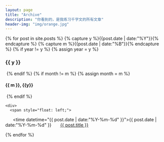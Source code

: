 ```yaml
---
layout: page
title: "Archive"
description: "你看到的，是我练习千字文的所有文章"
header-img: "img/orange.jpg"
---
```


<div>
{% for post in site.posts %}
  {% capture y %}{{post.date | date:"%Y"}}{% endcapture %}
  {% capture m %}{{post.date | date:"%B"}}{% endcapture %}
  {% if year != y %}
  {% assign year = y %}
<h3 class="subsection" href="#{{ y }}"><a id="{{ y }}">{{ y }}</a></h3>
  {% endif %}
  {% if month != m %}
  {% assign month = m %}
<h4 class="subsection" href="#{{ m }}-{{ y }}"><a id="{{ m }}-{{ y }}">{{ m }}, {{y}}</a></h4>
  {% endif %}

    <div>
      <span style="float: left;">
        <time datetime="{{ post.date | date:"%Y-%m-%d" }}">{{ post.date | date:"%Y-%m-%d" }}</time>
        <a href="{{ post.url }}" title="{{ post.title }}">{{ post.title }}</a>
      </span>
    </div>
    <div style="clear: both;"></div>
{% endfor %}
</div>
